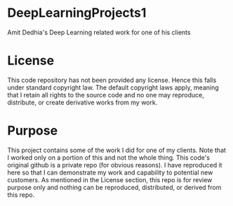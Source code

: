 # DeepLearningProjects1
Amit Dedhia's Deep Learning related work for one of his clients

# License
This code repository has not been provided any license. Hence this falls under standard copyright law. The default copyright laws apply, meaning that I retain all rights to the source code and no one may reproduce, distribute, or create derivative works from my work.

# Purpose
This project contains some of the work I did for one of my clients. Note that I worked only on a portion of this and not the whole thing. This code's original github is a private repo (for obvious reasons). I have reproduced it here so that I can demonstrate my work and capability to potential new customers. As mentioned in the License section, this repo is for review purpose only and nothing can be reproduced, distributed, or derived from this repo.


